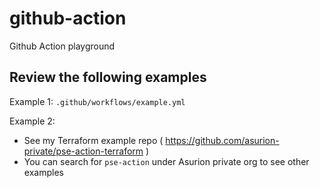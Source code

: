 # github-action
Github Action playground



## Review the following examples

Example 1: 
   `.github/workflows/example.yml`

Example 2:
   - See my Terraform example repo ( https://github.com/asurion-private/pse-action-terraform ) 
   - You can search for `pse-action` under Asurion private org to see other examples
